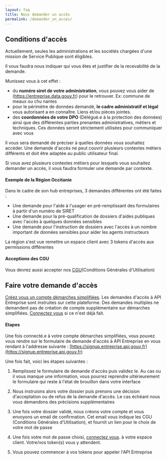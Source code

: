 ```yaml
---
layout: faq
title: Nous demander un accès
permalink: /demander_un_acces/
---
```


## Conditions d'accès

Actuellement, seules les administrations et les sociétés chargées d'une mission
de Service Publique sont éligibles.

Il vous faudra nous indiquer qui vous êtes et justifier de la recevabilité de la demande.

Munissez vous à cet effet :

* du **numéro siret de votre administration**, vous pouvez vous aider de
  (https://entreprise.data.gouv.fr) pour le retrouver. Ex: commune de meaux
  ou chu nantes
* pour le périmètre de données demandé, **le cadre administratif et légal** vous autorisant
  a en connaître. Liens et/ou pièces jointes.
* des **coordonnées de votre DPO** (Délégué.e à la protection des données) ainsi que
  des différentes parties prenantes administratives, métiers et techniques. Ces
  données seront strictement utilisées pour communiquer avec vous

Il vous sera demandé de préciser à quelles données vous souhaitez accéder. Une
demande d'accès ne peut couvrir plusieurs contextes métiers différents et doit
être adaptée au public utilisateur final.

Si vous avez plusieurs contextes métiers pour lesquels vous souhaitez demander
un accès, il vous faudra formuler une demande par contexte.

#### Exemple de la Région Occitanie

Dans le cadre de son hub entreprises, 3 demandes différentes ont été faites :
  * Une demande pour l'aide à l'usager en pré-remplissant des formulaires à
    partir d'un numéro de SIRET
  * Une demande pour la pré-qualification de dossiers d'aides publiques avec
    l'accès à quelques données sensibles
  * Une demande pour l'instruction de dossiers avec l'accès à un nombre
    important de données sensibles pour aider les agents instructeurs

La région s'est vue remettre un espace client avec 3 tokens d'accès aux
permissions différentes

#### Acceptions des CGU

Vous devrez aussi accepter nos [CGU](https://entreprise.api.gouv.fr/cgu/)(Conditions Générales d'Utilisation)

## Faire votre demande d'accès

[Créez vous un compte démarches simplifiées](https://www.demarches-simplifiees.fr/users/sign_up).
Les demandes d'accès à API Entreprise sont instruites sur cette plateforme.
Des demandes multiples ne demandent pas de création de compte supplémentaire
sur démarches simplifiées. [Connectez vous](https://www.demarches-simplifiees.fr/users/sign_in)
si ce n'est déjà fait.

#### Etapes

Une fois connecté.e à votre compte démarches simplifiées, vous pouvez vous rendre
sur le formulaire de demande d'accès à API Entreprise en vous rendant à l'addresse
suivante : [https://signup.entreprise.api.gouv.fr](https://signup.entreprise.api.gouv.fr)

Une fois fait, voici les étapes suivantes :

  1. Remplissez le formulaire de demande d'accès puis validez le. Au cas ou il
     vous manque une information, vous pourrez reprendre ultérieurement le formulaire qui
     reste à l'état de brouillon dans votre interface

  2. Nous instruions alors votre dossier puis prenons une décision d'acceptation ou de refus
     de la demande d'accès. Le cas échéant nous vous demandons des précisions
     supplémentaires

  3. Une fois votre dossier validé, nous créons votre compte et vous envoyons un
     email de confirmation. Cet email vous indique les CGU (Conditions Générales
     d'Utilisation), et fournit un lien pour le choix de votre mot de passe

  4. Une fois votre mot de passe choisi, [connectez vous](https://dashboard.entreprise.api.gouv.fr/login).
     à votre espace client. Votre/vos token(s) vous y attendent.

  5. Vous pouvez commencer à vos tokens pour appeler l'API Entreprise



